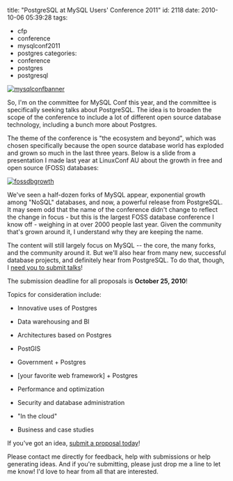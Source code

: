 title: "PostgreSQL at MySQL Users' Conference 2011"
id: 2118
date: 2010-10-06 05:39:28
tags: 
- cfp
- conference
- mysqlconf2011
- postgres
categories: 
- conference
- postgres
- postgresql

[![](http://www.chesnok.com/daily/wp-content/uploads/2010/10/mysqlconfbanner.png "mysqlconfbanner")](http://en.oreilly.com/mysql2011/)

So, I'm on the committee for MySQL Conf this year, and the committee is specifically seeking talks about PostgreSQL. The idea is to broaden the scope of the conference to include a lot of different open source database technology, including a bunch more about Postgres.

The theme of the conference is "the ecosystem and beyond", which was chosen specifically because the open source database world has exploded and grown so much in the last three years. Below is a slide from a presentation I made last year at LinuxConf AU about the growth in free and open source (FOSS) databases:

[![](http://www.chesnok.com/daily/wp-content/uploads/2010/10/fossdbgrowth.png "fossdbgrowth")](http://ossdbsurvey.org/)

 We've seen a half-dozen forks of MySQL appear, exponential growth among "NoSQL" databases, and now, a powerful release from PostgreSQL.  It may seem odd that the name of the conference didn't change to reflect the change in focus - but this is the largest FOSS database conference I know off - weighing in at over 2000 people last year. Given the community that's grown around it, I understand why they are keeping the name.

The content will still largely focus on MySQL -- the core, the many forks, and the community around it. But we'll also hear from many new, successful database projects, and definitely hear from PostgreSQL.  To do that, though, I [need you to submit talks](http://en.oreilly.com/mysql2011/public/cfp/126)!

The submission deadline for all proposals is **October 25, 2010**!

Topics for consideration include:

*   Innovative uses of Postgres

*   Data warehousing and BI

*   Architectures based on Postgres

*   PostGIS

*   Government + Postgres

*   [your favorite web framework] + Postgres

*   Performance and optimization

*   Security and database administration

*   "In the cloud"

*   Business and case studies

If you've got an idea, [submit a proposal today](http://en.oreilly.com/mysql2011/public/cfp/126)!

Please contact me directly for feedback, help with submissions or help generating ideas.  And if you're submitting, please just drop me a line to let me know! I'd love to hear from all that are interested.
